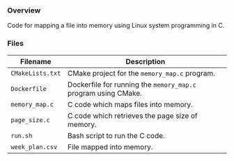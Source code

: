### Overview

Code for mapping a file into memory using Linux system programming in C.

### Files

| Filename         | Description                                                    |
|------------------|----------------------------------------------------------------|
| `CMakeLists.txt` | CMake project for the `memory_map.c` program.                  |
| `Dockerfile`     | Dockerfile for running the `memory_map.c` program using CMake. |
| `memory_map.c`   | C code which maps files into memory.                           |
| `page_size.c`    | C code which retrieves the page size of memory.                |
| `run.sh`         | Bash script to run the C code.                                 |
| `week_plan.csv`  | File mapped into memory.                                       |